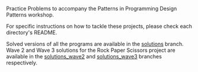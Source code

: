 Practice Problems to accompany the Patterns in Programming Design Patterns workshop.

For specific instructions on how to tackle these projects, please check each directory's README.

Solved versions of all the programs are available in the [solutions](https://github.com/noam-c/lovelace-design-patterns/tree/solutions) branch.
Wave 2 and Wave 3 solutions for the Rock Paper Scissors project are available in the [solutions_wave2](https://github.com/noam-c/lovelace-design-patterns/tree/solutions_wave2) and [solutions_wave3](https://github.com/noam-c/lovelace-design-patterns/tree/solutions_wave3) branches respectively.
